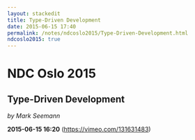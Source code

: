 ```yaml
---
layout: stackedit
title: Type-Driven Development
date: 2015-06-15 17:40
permalink: /notes/ndcoslo2015/Type-Driven-Development.html
ndcoslo2015: true
---
```


# NDC Oslo 2015
## Type-Driven Development
*by Mark Seemann*

**2015-06-15 16:20** (https://vimeo.com/131631483)